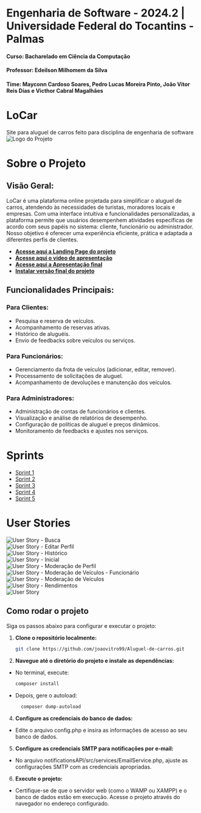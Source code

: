 # Engenharia de Software - 2024.2 | Universidade Federal do Tocantins - Palmas

#### Curso: Bacharelado em Ciência da Computação

#### Professor: Edeilson Milhomem da Silva

#### Time: Mayconn Cardoso Soares, Pedro Lucas Moreira Pinto, João Vitor Reis Días e Victhor Cabral Magalhães

# LoCar
Site para aluguel de carros feito para disciplina de engenharia de software 
![Logo do Projeto](docs/logo/LogoLoCar.jpeg)





# Sobre o Projeto

## Visão Geral:
LoCar é uma plataforma online projetada para simplificar o aluguel de carros, atendendo às necessidades de turistas, moradores locais e empresas. Com uma interface intuitiva e funcionalidades personalizadas, a plataforma permite que usuários desempenhem atividades específicas de acordo com seus papéis no sistema: cliente, funcionário ou administrador. Nosso objetivo é oferecer uma experiência eficiente, prática e adaptada a diferentes perfis de clientes.

- **[Acesse aqui a Landing Page do projeto](https://#.com)**
- **[Acesse aqui o vídeo de apresentação](https://drive.google.com/file/d/1ovdHVbo7fpbZHQ3vepduI2LcFXOTM5bm/view)**
- **[Acesse aqui a Apresentação final](https://www.canva.com/design/DAGXtvQPbpk/wajP5qEYpfII4jJGA8xXcg/edit?utm_content=DAGXtvQPbpk&utm_campaign=designshare&utm_medium=link2&utm_source=sharebutton.com)**
- **[Instalar versão final do projeto](https://#.com)**

## Funcionalidades Principais:

### Para Clientes:

- Pesquisa e reserva de veículos.
- Acompanhamento de reservas ativas.
- Histórico de aluguéis.
- Envio de feedbacks sobre veículos ou serviços.

### Para Funcionários:

- Gerenciamento da frota de veículos (adicionar, editar, remover).
- Processamento de solicitações de aluguel.
- Acompanhamento de devoluções e manutenção dos veículos.

### Para Administradores:

- Administração de contas de funcionários e clientes.
- Visualização e análise de relatórios de desempenho.
- Configuração de políticas de aluguel e preços dinâmicos.
- Monitoramento de feedbacks e ajustes nos serviços.



# Sprints

- [Sprint 1](docs/sprints/Sprint_1.pdf)
- [Sprint 2](docs/sprints/Sprint%202.pdf)
- [Sprint 3](docs/sprints/Sprint%203%20(1).pdf)
- [Sprint 4](docs/sprints/Sprint%204.pdf)
- [Sprint 5](docs/sprints/Sprint%205.pdf)



 
# User Stories

![User Story - Busca](docs/user_stories/user%20stories%20busca.png)  
![User Story - Editar Perfil](docs/user_stories/user%20stories%20editar%20perfil.png)  
![User Story - Histórico](docs/user_stories/user%20stories%20historico.png)  
![User Story - Inicial](docs/user_stories/user%20stories%20inicial.png)  
![User Story - Moderação de Perfil](docs/user_stories/user%20stories%20moderar%20perfil.png)  
![User Story - Moderação de Veículos - Funcionário](docs/user_stories/user%20stories%20moderar%20veiculos%20funcionario.png)  
![User Story - Moderação de Veículos](docs/user_stories/user%20stories%20moderar%20veiculos.png)  
![User Story - Rendimentos](docs/user_stories/user%20stories%20rendimentos.png)  
![User Story](docs/user_stories/user%20stories.png)
## Como rodar o projeto

Siga os passos abaixo para configurar e executar o projeto:

1. **Clone o repositório localmente:**
   ```bash
   git clone https://github.com/joaovitro99/Aluguel-de-carros.git
2. **Navegue até o diretório do projeto e instale as dependências:**
- No terminal, execute:
    ```bash
    composer install
- Depois, gere o autoload:
  ```bash
    composer dump-autoload
4. **Configure as credenciais do banco de dados:**
- Edite o arquivo config.php e insira as informações de acesso ao seu banco de dados.
5. **Configure as credenciais SMTP para notificações por e-mail:**
- No arquivo notificationsAPI/src/services/EmailService.php, ajuste as configurações SMTP com as credenciais apropriadas.
6. **Execute o projeto:**
- Certifique-se de que o servidor web (como o WAMP ou XAMPP) e o banco de dados estão em execução. Acesse o projeto através do navegador no endereço configurado.


